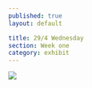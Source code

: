 ```yaml
---
published: true
layout: default

title: 29/4 Wednesday
section: Week one
category: exhibit
---
```


<img src="https://i.imgur.com/WGhwjb5.jpg">

